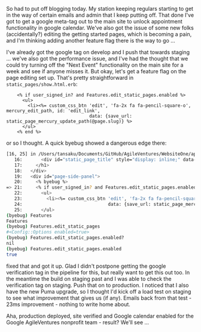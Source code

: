 So had to put off blogging today.  My station keeping regulars starting to get in the way of certain emails and admin that I keep putting off.  That done I've got to get a google meta-tag out to the main site to unlock appointment functionality in google calendar.  We've also got the issue of some new folks (accidentally?) editing the getting started pages, which is becoming a pain, and I'm thinking adding another feature flag there is the way to go ...

I've already got the google tag on develop and I push that towards staging ... we've also got the performance issue, and I've had the thought that we could try turning off the "Next Event" functionality on the main site for a week and see if anyone misses it.  But okay, let's get a feature flag on the page editing set up.  That's pretty straightforward in `static_pages/show.html.erb`:

```erb
    <% if user_signed_in? and Features.edit_static_pages.enabled %>
      <ul>
        <li><%= custom_css_btn 'edit', 'fa-2x fa fa-pencil-square-o', mercury_edit_path, id: 'edit_link',
                               data: {save_url: static_page_mercury_update_path(@page.slug)} %>
      </ul>
    <% end %>
```
or so I thought.  A quick byebug showed a dangerous edge there:

```sh
[16, 25] in /Users/tansaku/Documents/GitHub/AgileVentures/WebsiteOne/app/views/static_pages/show.html.erb
   16:       <div id="static_page_title" style="display: inline;" data-mercury="simple" data-type="editable"><%= @page.title %></div>
   17:     </h1>
   18:   </div>
   19:   <div id="page-side-panel">
   20:     <% byebug %>
=> 21:     <% if user_signed_in? and Features.edit_static_pages.enabled?%>
   22:       <ul>
   23:         <li><%= custom_css_btn 'edit', 'fa-2x fa fa-pencil-square-o', mercury_edit_path, id: 'edit_link',
   24:                                data: {save_url: static_page_mercury_update_path(@page.slug)} %>
   25:       </ul>
(byebug) Features
Features
(byebug) Features.edit_static_pages
#<Config::Options enabled=true>
(byebug) Features.edit_static_pages.enabled?
nil
(byebug) Features.edit_static_pages.enabled
true
```
fixed that and got it up.  Glad I didn't postpone getting the google verification tag in the pipeline for this, but really want to get this out too.  In the meantime the build on staging past and I was able to check the verification tag on staging.  Push that on to production.  I noticed that I also have the new Puma upgrade, so I thought I'd kick off a load test on staging to see what improvement that gives us (if any).  Emails back from that test - 23ms improvement - nothing to write home about.

Aha, production deployed, site verified and Google calendar enabled for the Google AgileVentures nonprofit team - result? We'll see ...
